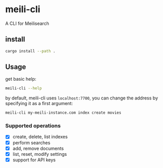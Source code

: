 # meili-cli

A CLI for Meilisearch

## install

```bash
cargo install --path .
```

## Usage

get basic help:

```bash
meili-cli --help
```

by default, meili-cli uses `localhost:7700`, you can change the address by specifying it as a first argument:

```bash
meili-cli my-meili-instance.com index create movies
```

### Supported operations

- [x] create, delete, list indexes
- [x] perform searches
- [x] add, remove documents
- [x] list, reset, modify settings
- [x] support for API keys
